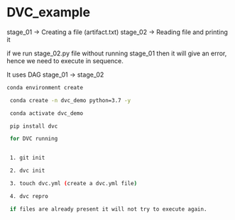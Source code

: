 # DVC_example

stage_01 -> Creating a file (artifact.txt)
stage_02 -> Reading file and printing it

if we run stage_02.py file without running stage_01 then it will give an error, hence we need to execute in sequence.

It uses DAG stage_01 -> stage_02

``` bash 
conda environment create

 conda create -n dvc_demo python=3.7 -y

 conda activate dvc_demo

 pip install dvc

 for DVC running


 1. git init

 2. dvc init

 3. touch dvc.yml (create a dvc.yml file)

 4. dvc repro

 if files are already present it will not try to execute again.